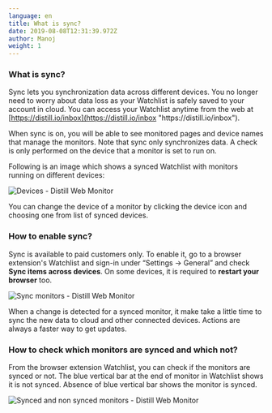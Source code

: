 ```yaml
---
language: en
title: What is sync?
date: 2019-08-08T12:31:39.972Z
author: Manoj
weight: 1
---
```

### What is sync?

Sync lets you synchronization data across different devices. You no longer need to worry about data loss as your Watchlist is safely saved to your account in cloud. You can access your Watchlist anytime from the web at  [https://distill.io/inbox](https://distill.io/inbox "https\://distill.io/inbox").

When sync is on, you will be able to see monitored pages and device names that manage the monitors. Note that sync only synchronizes data. A check is only performed on the device that a monitor is set to run on.

Following is an image which shows a synced Watchlist with monitors running on different devices:

![Devices - Distill Web Monitor](/images/uploads/device_running_on.png "Devices - Distill Web Monitor")

You can change the device of a monitor by clicking the device icon and choosing one from list of synced devices.

### How to enable sync?

Sync is available to paid customers only. To enable it, go to a browser extension's Watchlist and sign-in under “Settings → General” and check  **Sync items across devices**. On some devices, it is required to  **restart your browser**  too.

![Sync monitors - Distill Web Monitor](/images/uploads/sync.png "Sync monitors - Distill Web Monitor")

When a change is detected for a synced monitor, it make take a little time to sync the new data to cloud and other connected devices. Actions are always a faster way to get updates.

### How to check which monitors are synced and which not?

From the browser extension Watchlist, you can check if the monitors are synced or not. The blue vertical bar at the end of monitor in Watchlist shows it is not synced. Absence of blue vertical bar shows the monitor is synced.

![Synced and non synced monitors - Distill Web Monitor](/images/uploads/non_synced_monitors.png "Synced and non synced monitors - Distill Web Monitor")

